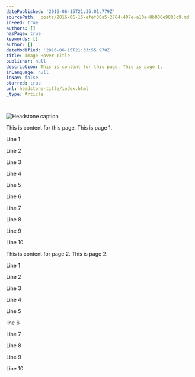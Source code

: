 ```yaml
---
datePublished: '2016-06-15T21:35:01.779Z'
sourcePath: _posts/2016-06-15-efef36a5-2704-407e-a10e-8b006e9805c9.md
inFeed: true
authors: []
hasPage: true
keywords: []
author: []
dateModified: '2016-06-15T21:33:55.970Z'
title: Image Hover Title
publisher: null
description: This is content for this page. This is page 1.
inLanguage: null
inNav: false
starred: true
url: headstone-title/index.html
_type: Article

---
```

![Headstone caption](https://the-grid-user-content.s3-us-west-2.amazonaws.com/f2c5ee44-c7c2-428b-b342-988b0fc4e09f.jpg)

This is content for this page. This is page 1\.

Line 1

Line 2

Line 3

Line 4

Line 5

Line 6

Line 7

Line 8

Line 9

Line 10

This is content for page 2\. This is page 2\.

Line 1

Line 2

Line 3

Line 4

Line 5

line 6

Line 7

Line 8

Line 9

Line 10